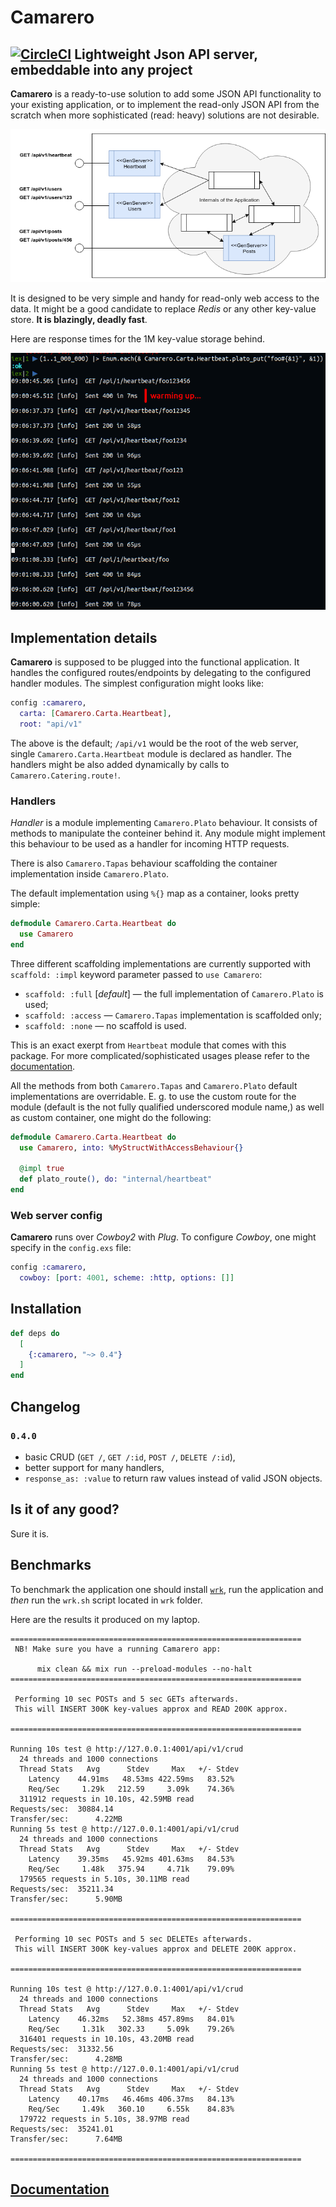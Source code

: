 # Camarero

## [![CircleCI](https://circleci.com/gh/am-kantox/camarero.svg?style=svg)](https://circleci.com/gh/am-kantox/camarero) Lightweight Json API server, embeddable into any project

**Camarero** is a ready-to-use solution to add some JSON API functionality to your existing application, or to implement the read-only JSON API from the scratch when more sophisticated (read: heavy) solutions are not desirable.

![Camarero Ties](https://raw.githubusercontent.com/am-kantox/camarero/master/stuff/camarero.png)

It is designed to be very simple and handy for read-only web access to the data. It might be a good candidate to replace _Redis_ or any other key-value store. **It is blazingly, deadly fast**.

Here are response times for the 1M key-value storage behind.

![1M key-value storage lookup: 10μs±](https://raw.githubusercontent.com/am-kantox/camarero/master/stuff/1M.png)

## Implementation details

**Camarero** is supposed to be plugged into the functional application. It handles the configured routes/endpoints by delegating to the configured handler modules. The simplest configuration might looks like:

```elixir
config :camarero,
  carta: [Camarero.Carta.Heartbeat],
  root: "api/v1"
```

The above is the default; `/api/v1` would be the root of the web server, single `Camarero.Carta.Heartbeat` module is declared as handler. The handlers might be also added dynamically by calls to `Camarero.Catering.route!`.

### Handlers

_Handler_ is a module implementing `Camarero.Plato` behaviour. It consists of methods to manipulate the conteiner behind it. Any module might implement this behaviour to be used as a handler for incoming HTTP requests.

There is also `Camarero.Tapas` behaviour scaffolding the container implementation inside `Camarero.Plato`.

The default implementation using `%{}` map as a container, looks pretty simple:

```elixir
defmodule Camarero.Carta.Heartbeat do
  use Camarero
end
```

Three different scaffolding implementations are currently supported with `scaffold: :impl` keyword parameter passed to `use Camarero`:

- `scaffold: :full` [_default_] — the full implementation of `Camarero.Plato` is used;
- `scaffold: :access` — `Camarero.Tapas` implementation is scaffolded only;
- `scaffold: :none` — no scaffold is used.

This is an exact exerpt from `Heartbeat` module that comes with this package. For more complicated/sophisticated usages please refer to the [documentation](https://hexdocs.pm/camarero).

All the methods from both `Camarero.Tapas` and `Camarero.Plato` default implementations are overridable. E. g. to use the custom route for the module (default is the not fully qualified underscored module name,) as well as custom container, one might do the following:

```elixir
defmodule Camarero.Carta.Heartbeat do
  use Camarero, into: %MyStructWithAccessBehaviour{}

  @impl true
  def plato_route(), do: "internal/heartbeat"
end
```

### Web server config

**Camarero** runs over _Cowboy2_ with _Plug_. To configure _Cowboy_, one might specify in the `config.exs` file:

```elixir
config :camarero,
  cowboy: [port: 4001, scheme: :http, options: []]
```

## Installation

```elixir
def deps do
  [
    {:camarero, "~> 0.4"}
  ]
end
```

## Changelog

### `0.4.0`

- basic CRUD (`GET /`, `GET /:id`, `POST /`, `DELETE /:id`),
- better support for many handlers,
- `response_as: :value` to return raw values instead of valid JSON objects.

## Is it of any good?

Sure it is.

## Benchmarks

To benchmark the application one should install [`wrk`](https://github.com/wg/wrk),
run the application and _then_ run the `wrk.sh` script located in `wrk` folder.

Here are the results it produced on my laptop.

```
=================================================================
 NB! Make sure you have a running Camarero app:

      mix clean && mix run --preload-modules --no-halt
=================================================================

 Performing 10 sec POSTs and 5 sec GETs afterwards.
 This will INSERT 300K key-values approx and READ 200K approx.

=================================================================

Running 10s test @ http://127.0.0.1:4001/api/v1/crud
  24 threads and 1000 connections
  Thread Stats   Avg      Stdev     Max   +/- Stdev
    Latency    44.91ms   48.53ms 422.59ms   83.52%
    Req/Sec     1.29k   212.59     3.09k    74.36%
  311912 requests in 10.10s, 42.59MB read
Requests/sec:  30884.14
Transfer/sec:      4.22MB
Running 5s test @ http://127.0.0.1:4001/api/v1/crud
  24 threads and 1000 connections
  Thread Stats   Avg      Stdev     Max   +/- Stdev
    Latency    39.35ms   45.92ms 401.63ms   84.53%
    Req/Sec     1.48k   375.94     4.71k    79.09%
  179565 requests in 5.10s, 30.11MB read
Requests/sec:  35211.34
Transfer/sec:      5.90MB

=================================================================

 Performing 10 sec POSTs and 5 sec DELETEs afterwards.
 This will INSERT 300K key-values approx and DELETE 200K approx.

=================================================================

Running 10s test @ http://127.0.0.1:4001/api/v1/crud
  24 threads and 1000 connections
  Thread Stats   Avg      Stdev     Max   +/- Stdev
    Latency    46.32ms   52.38ms 457.89ms   84.01%
    Req/Sec     1.31k   302.33     5.09k    79.26%
  316401 requests in 10.10s, 43.20MB read
Requests/sec:  31332.56
Transfer/sec:      4.28MB
Running 5s test @ http://127.0.0.1:4001/api/v1/crud
  24 threads and 1000 connections
  Thread Stats   Avg      Stdev     Max   +/- Stdev
    Latency    40.17ms   46.46ms 406.37ms   84.13%
    Req/Sec     1.49k   360.10     6.55k    84.83%
  179722 requests in 5.10s, 38.97MB read
Requests/sec:  35241.01
Transfer/sec:      7.64MB

=================================================================
```

## [Documentation](http://hexdocs.pm/camarero)

